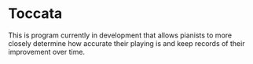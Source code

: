 # Toccata

This is program currently in development that allows pianists to more closely determine how accurate their playing is and keep records of
their improvement over time.
